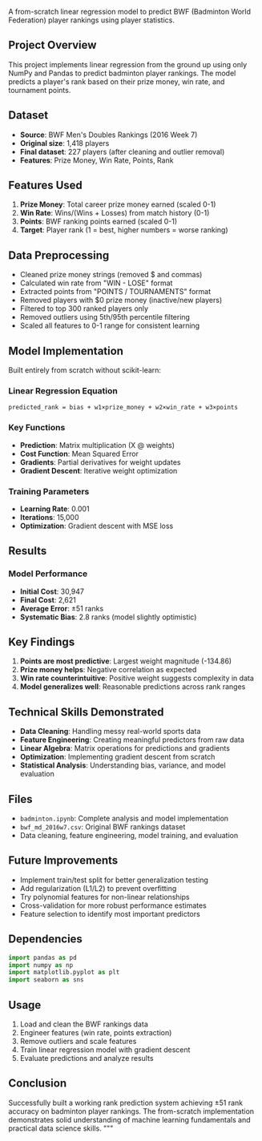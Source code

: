 

A from-scratch linear regression model to predict BWF (Badminton World Federation) player rankings using player statistics.

## Project Overview

This project implements linear regression from the ground up using only NumPy and Pandas to predict badminton player rankings. The model predicts a player's rank based on their prize money, win rate, and tournament points.

## Dataset

- **Source**: BWF Men's Doubles Rankings (2016 Week 7)
- **Original size**: 1,418 players
- **Final dataset**: 227 players (after cleaning and outlier removal)
- **Features**: Prize Money, Win Rate, Points, Rank

## Features Used

1. **Prize Money**: Total career prize money earned (scaled 0-1)
2. **Win Rate**: Wins/(Wins + Losses) from match history (0-1)
3. **Points**: BWF ranking points earned (scaled 0-1)
4. **Target**: Player rank (1 = best, higher numbers = worse ranking)

## Data Preprocessing

- Cleaned prize money strings (removed $ and commas)
- Calculated win rate from "WIN - LOSE" format
- Extracted points from "POINTS / TOURNAMENTS" format
- Removed players with $0 prize money (inactive/new players)
- Filtered to top 300 ranked players only
- Removed outliers using 5th/95th percentile filtering
- Scaled all features to 0-1 range for consistent learning

## Model Implementation

Built entirely from scratch without scikit-learn:

### Linear Regression Equation
```
predicted_rank = bias + w1×prize_money + w2×win_rate + w3×points
```

### Key Functions
- **Prediction**: Matrix multiplication (X @ weights)
- **Cost Function**: Mean Squared Error 
- **Gradients**: Partial derivatives for weight updates
- **Gradient Descent**: Iterative weight optimization

### Training Parameters
- **Learning Rate**: 0.001
- **Iterations**: 15,000
- **Optimization**: Gradient descent with MSE loss

## Results

### Model Performance
- **Initial Cost**: 30,947
- **Final Cost**: 2,621
- **Average Error**: ±51 ranks
- **Systematic Bias**: 2.8 ranks (model slightly optimistic)


## Key Findings

1. **Points are most predictive**: Largest weight magnitude (-134.86)
2. **Prize money helps**: Negative correlation as expected
3. **Win rate counterintuitive**: Positive weight suggests complexity in data
4. **Model generalizes well**: Reasonable predictions across rank ranges

## Technical Skills Demonstrated

- **Data Cleaning**: Handling messy real-world sports data
- **Feature Engineering**: Creating meaningful predictors from raw data
- **Linear Algebra**: Matrix operations for predictions and gradients
- **Optimization**: Implementing gradient descent from scratch
- **Statistical Analysis**: Understanding bias, variance, and model evaluation

## Files

- `badminton.ipynb`: Complete analysis and model implementation
- `bwf_md_2016w7.csv`: Original BWF rankings dataset
- Data cleaning, feature engineering, model training, and evaluation

## Future Improvements

- Implement train/test split for better generalization testing
- Add regularization (L1/L2) to prevent overfitting
- Try polynomial features for non-linear relationships
- Cross-validation for more robust performance estimates
- Feature selection to identify most important predictors

## Dependencies

```python
import pandas as pd
import numpy as np
import matplotlib.pyplot as plt
import seaborn as sns
```

## Usage

1. Load and clean the BWF rankings data
2. Engineer features (win rate, points extraction)
3. Remove outliers and scale features
4. Train linear regression model with gradient descent
5. Evaluate predictions and analyze results

## Conclusion

Successfully built a working rank prediction system achieving ±51 rank accuracy on badminton player rankings. The from-scratch implementation demonstrates solid understanding of machine learning fundamentals and practical data science skills.
"""
